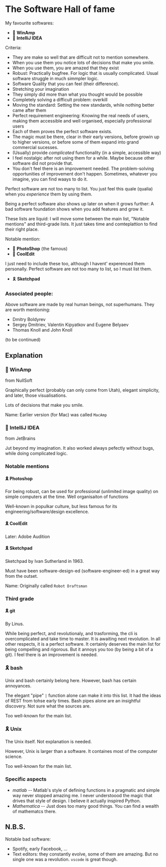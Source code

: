 # The Software Hall of fame

My favourite softwares:

* 🏅 **WinAmp**
* 🏅 **IntelliJ IDEA**

Criteria:
* They are make so well that are difficult not to mention somewhere.
* When you use them you notice lots of decisions that make you smile.
* When you use them, you are amazed that they exist
* Robust: Practically bugfree. For logic that is usually complicated. Usual software struggle in much simmpler logic.
* Software Quality that you can feel (their difference).
* Stretching your imagination
* They simply did more than what you thought would be possible
* Completely solving a difficult problem: overkill
* Moving the standard: Setting the new standards, while nothing better came after them
* Perfect requirement engineering: Knowing the real needs of users, making them accessible and well organised, especially professional users
* Each of them proves the perfect software exists.
* The magic must be there, clear in their early versions, before growin up to higher versions, or before some of them expand into grand commercial sucesses.
* (Usually) provide *complicated* functionality (in a simple, accessible way)
* I feel nostalgic after not using them for a while. Maybe because other software did not provide that.
* You don't feel there is an improvement needed. The problem-solving opportunities of improvement don't happen. Sometimes, whatever you imagine, you can find waays to do it.



Perfect software are not too many to list.
You just feel this quale (qualia) when you *experience* them by using them.

Being a perfect software also shows up later on when it grows further:
A bad software foundation shows when you add features and grow it.

These lists are liquid:
I will move some between the main list, "Notable mentions" and third-grade lists.
It just takes time and comteplattion to find their right place.

Notable mention:
* 🏅 **PhotoShop** (the famous)
* 🏅 **CoolEdit**


I just need to include these too, although I havent' experenced them personally.
Perfect software are not too many to list, so I must list them.
* 🎗 **Sketchpad**

### Associated people:

Above software are made by real human beings, not superhumans. They are worth mentioning:

* Dmitry Boldyrev
* Sergey Dmitriev, Valentin Kipyatkov and Eugene Belyaev
* Thomas Knoll and John Knoll

(to be continued)

## Explanation

###  🏅 WinAmp
from NullSoft

Graphically perfect (probably can only come from Utah), elegant simplicity, and later, those visualisations.

Lots of decisions that make you smile.

Name: Earlier version (for Mac) was called `MacAmp`

###  🏅 IntelliJ IDEA
from JetBrains

Jut beyond my imagination. It also worked always pefectly without bugs, while doing complicated logic.


### Notable mentions
#### 🎗 Photoshop
For being robust, can be used for professional (unlimited image quality) on simple computers at the time.
Well organisaiton of functions

Well-known in populkar culture, but less famous for its engineering/software/design excellence.

#### 🎗 CoolEdit
Later: Adobe Audition

#### 🎗 **Sketchpad**
Sketchpad by Ivan Sutherland in 1963.

Must have been software-design-ed (software-engineer-ed) in a great way from the outset.

Name: Originally called `Robot Draftsman`

### Third grade
#### 🎗 **git**
By Linus.

While being perfect, and revolutionaly, and trasforming, the cli is overcomplicated and take time to master. It is awaiting next revolution.
In all other respects, it is a perfect software.
It certainly deserves the main list for being compelling and rigorous. But it annoys you too (by being a bit of a git). I feel there is an improvement is needed.

### 🎗 **bash**
Unix and bash certainly belong here.
However, bash has certain annoyances.

The elegant "pipe" `|` function alone can make it into this list.
It had the ideas of REST from tohse early times.
Bash pipes alone are an insightful discovery. Not sure what the sources are.

Too well-known for the main list.

### 🎗 **Unix**
The Unix itself. Not explanation is needed.

However, Unix is larger than a software. It containes most of the computer science.

Too well-known for the main list.

### Specific aspects
* _matlab_ -- Matlab's style of defining functions in a pragmatic and simple way never stopped amazing me. I never understoood the magic that drives that style of design. I believe it actually inspired Python.
* _Mathematica_ -- Just does too many good things. You can find a wealth of mathematcs there.

## N.B.S.
Notable bad software:
* Spotify, early Facebook, ...
* Text editors: they constantly evolve, some of them are amazing. But no single one was a revolution. `vscode` is great though.
